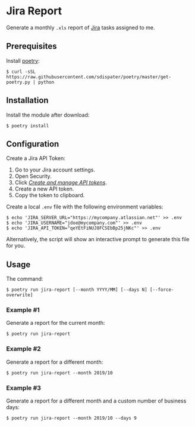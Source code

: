 # Jira Report

Generate a monthly `.xls` report of [Jira](https://jira.atlassian.com/) tasks assigned to me.

## Prerequisites

Install [poetry](https://poetry.eustace.io/):

```shell
$ curl -sSL https://raw.githubusercontent.com/sdispater/poetry/master/get-poetry.py | python
```

## Installation

Install the module after download:

```shell
$ poetry install
```

## Configuration

Create a Jira API Token:

1. Go to your Jira account settings.
2. Open Security.
3. Click *[Create and manage API tokens](https://id.atlassian.com/manage-profile/security/api-tokens)*.
4. Create a new API token.
5. Copy the token to clipboard.

Create a local `.env` file with the following environment variables:

```shell
$ echo 'JIRA_SERVER_URL="https://mycompany.atlassian.net"' >> .env
$ echo 'JIRA_USERNAME="jdoe@mycompany.com"' >> .env
$ echo 'JIRA_API_TOKEN="qeYEtFiNUJ8FCSEbBp25jNKc"' >> .env
```

Alternatively, the script will show an interactive prompt to generate this file for you. 

## Usage

The command:

```shell
$ poetry run jira-report [--month YYYY/MM] [--days N] [--force-overwrite]
```

### Example #1

Generate a report for the current month:

```shell
$ poetry run jira-report
```

### Example #2

Generate a report for a different month:

```shell
$ poetry run jira-report --month 2019/10
```

### Example #3

Generate a report for a different month and a custom number of business days:

```shell
$ poetry run jira-report --month 2019/10 --days 9
```
